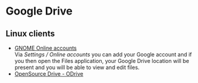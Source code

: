# Google Drive

## Linux clients

* [GNOME Online accounts](https://help.gnome.org/users/gnome-help/stable/accounts.html.en)  
Via *Settings / Online accounts* you can add your Google account and if you then open the Files application, your Google Drive location will be present and you will be able to view and edit files.
* [OpenSource Drive - ODrive](https://liberodark.github.io/ODrive/>)
